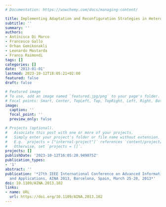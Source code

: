 ```yaml
---
# Documentation: https://wowchemy.com/docs/managing-content/

title: Implementing Adaptation and Reconfiguration Strategies in Heterogeneous WSN
subtitle: ''
summary: ''
authors:
- Antinisca Di Marco
- Francesco Gallo
- Orhan Gemikonakli
- Leonardo Mostarda
- Franco Raimondi
tags: []
categories: []
date: '2013-01-01'
lastmod: 2023-10-12T18:05:21+02:00
featured: false
draft: false

# Featured image
# To use, add an image named `featured.jpg/png` to your page's folder.
# Focal points: Smart, Center, TopLeft, Top, TopRight, Left, Right, BottomLeft, Bottom, BottomRight.
image:
  caption: ''
  focal_point: ''
  preview_only: false

# Projects (optional).
#   Associate this post with one or more of your projects.
#   Simply enter your project's folder or file name without extension.
#   E.g. `projects = ["internal-project"]` references `content/project/deep-learning/index.md`.
#   Otherwise, set `projects = []`.
projects: []
publishDate: '2023-10-12T16:05:20.949075Z'
publication_types:
- '1'
abstract: ''
publication: '*27th IEEE International Conference on Advanced Information Networking
  and Applications, AINA 2013, Barcelona, Spain, March 25-28, 2013*'
doi: 10.1109/AINA.2013.102
links:
- name: URL
  url: https://doi.org/10.1109/AINA.2013.102
---
```

